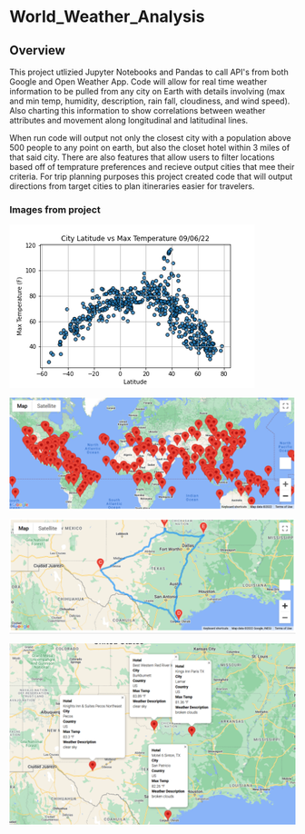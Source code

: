 # World_Weather_Analysis

## Overview 

  This project utlizied Jupyter Notebooks and Pandas to call API's from both Google and Open Weather App. Code will allow for real time weather information to be pulled from any city on Earth with details involving (max and min temp, humidity, description, rain fall, cloudiness, and wind speed). Also charting this information to show correlations between weather attributes and movement along longitudinal and latitudinal lines. 
  
  When run code will output not only the closest city with a population above 500 people to any point on earth, but also the closet hotel within 3 miles of that said city. There are also features that allow users to filter locations based off of temprature preferences and recieve output cities that mee their criteria. For trip planning purposes this project created code that will output directions from target cities to plan itineraries easier for travelers. 
  
  ### Images from project 
  
  ![This is an image](https://github.com/BrandonCodes95/World_Weather_Analysis/blob/80c40280fb2b610210153e84becd3e7aff708c85/weather_data/Fig1.png)
  
  ![This is an image](https://github.com/BrandonCodes95/World_Weather_Analysis/blob/80c40280fb2b610210153e84becd3e7aff708c85/Vacation_Search/Vacation_Search_Image.PNG)
  
  ![This is an image](https://github.com/BrandonCodes95/World_Weather_Analysis/blob/80c40280fb2b610210153e84becd3e7aff708c85/Vacation_Itinerary/Weather_Travel_Map.PNG)
  
  ![This is an image](https://github.com/BrandonCodes95/World_Weather_Analysis/blob/80c40280fb2b610210153e84becd3e7aff708c85/Vacation_Itinerary/Weather_travel_map_markers.PNG)
  
  
